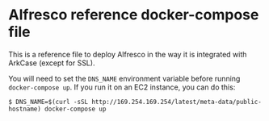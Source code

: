 Alfresco reference docker-compose file
======================================

This is a reference file to deploy Alfresco in the way it is
integrated with ArkCase (except for SSL).

You will need to set the `DNS_NAME` environment variable before
running `docker-compose up`. If you run it on an EC2 instance, you can
do this:

    $ DNS_NAME=$(curl -sSL http://169.254.169.254/latest/meta-data/public-hostname) docker-compose up

